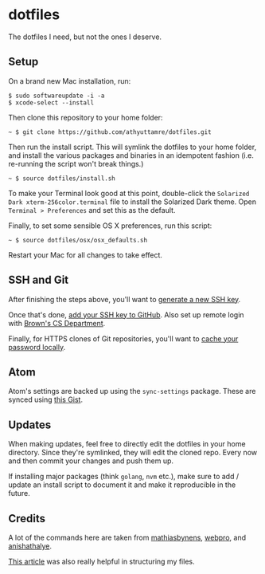 # dotfiles

The dotfiles I need, but not the ones I deserve.

## Setup

On a brand new Mac installation, run:

```shell
$ sudo softwareupdate -i -a
$ xcode-select --install
```
Then clone this repository to your home folder:

```shell
~ $ git clone https://github.com/athyuttamre/dotfiles.git
```

Then run the install script. This will symlink the dotfiles to your
home folder, and install the various packages and binaries in an idempotent
fashion (i.e. re-running the script won't break things.)

```shell
~ $ source dotfiles/install.sh
```

To make your Terminal look good at this point, double-click the
`Solarized Dark xterm-256color.terminal` file to install the Solarized
Dark theme. Open `Terminal > Preferences` and set this as the default.

Finally, to set some sensible OS X preferences, run this script:

```shell
~ $ source dotfiles/osx/osx_defaults.sh
```

Restart your Mac for all changes to take effect.

## SSH and Git

After finishing the steps above, you'll want to [generate a new SSH key](https://help.github.com/articles/generating-an-ssh-key/).

Once that's done, [add your SSH key to GitHub](https://help.github.com/articles/adding-a-new-ssh-key-to-your-github-account/). Also set up remote login with
[Brown's CS Department](https://cs.brown.edu/about/system/connecting/ssh/).

Finally, for HTTPS clones of Git repositories, you'll want to [cache your password locally](https://help.github.com/articles/caching-your-github-password-in-git/).

## Atom

Atom's settings are backed up using the `sync-settings` package. These are synced using [this Gist](https://gist.github.com/athyuttamre/197c6a12d73896ae87da0ef80495c33f).

## Updates

When making updates, feel free to directly edit the dotfiles in your
home directory. Since they're symlinked, they will edit the cloned repo.
Every now and then commit your changes and push them up.

If installing major packages (think `golang`, `nvm` etc.), make sure to
add / update an install script to document it and make it reproducible in the future.

## Credits

A lot of the commands here are taken from [mathiasbynens](https://github.com/mathiasbynens/dotfiles), [webpro](https://github.com/webpro/dotfiles), and [anishathalye](https://github.com/anishathalye/dotfiles).

[This article](https://medium.com/@webprolific/getting-started-with-dotfiles-43c3602fd789) was also really helpful in structuring my files.
